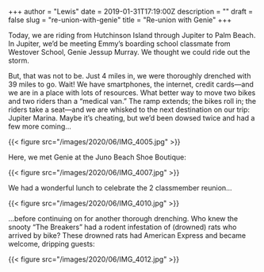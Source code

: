 +++
author = "Lewis"
date = 2019-01-31T17:19:00Z
description = ""
draft = false
slug = "re-union-with-genie"
title = "Re-union with Genie"
+++


Today, we are riding from Hutchinson Island through Jupiter to Palm Beach. In Jupiter, we’d be meeting Emmy’s boarding school classmate from Westover School, Genie Jessup Murray. We thought we could ride out the storm.

But, that was not to be.  Just 4 miles in, we were thoroughly drenched with 39 miles to go. Wait! We have smartphones, the internet, credit cards—and we are in a place with lots of resources.  What better way to move two bikes and two riders than a “medical van.” The ramp extends; the bikes roll in; the riders take a seat—and we are whisked to the next destination on our trip: Jupiter Marina. Maybe it’s cheating, but we’d been dowsed twice and had a few more coming...

{{< figure src="/images/2020/06/IMG_4005.jpg" >}}

Here, we met Genie at the Juno Beach Shoe Boutique:

{{< figure src="/images/2020/06/IMG_4007.jpg" >}}

We had a wonderful lunch to celebrate the 2 classmember reunion...

{{< figure src="/images/2020/06/IMG_4010.jpg" >}}

...before continuing on for another thorough drenching. Who knew the snooty “The Breakers” had a rodent infestation of (drowned) rats who arrived by bike? These drowned rats had American Express and became welcome, dripping guests:

{{< figure src="/images/2020/06/IMG_4012.jpg" >}}

